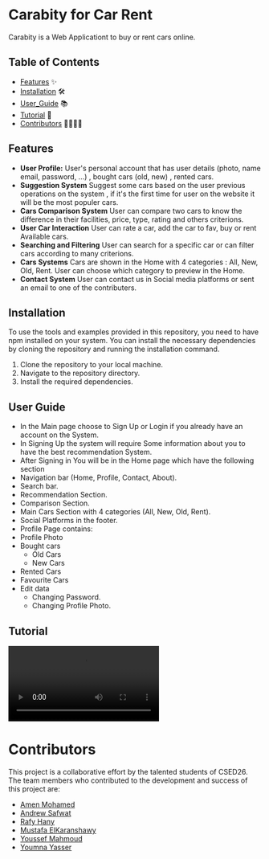 # Carabity for Car Rent

Carabity is a Web Applicationt to buy or rent cars online.

## Table of Contents

- [Features](#features) ✨
- [Installation](#installation) 🛠️
- [User_Guide](#user-guide) 📚
- [Tutorial](#tutorial) 🌟
- [Contributors](#contributors) 👩‍💻👨‍💻

## Features

- **User Profile:** User's personal account that has user details (photo, name email, password, ...) , bought cars (old, new) , rented cars.
- **Suggestion System** Suggest some cars based on the user previous operations on the system , if it's the first time for user on the website it will be the most populer cars.
- **Cars Comparison System** User can compare two cars to know the difference in their facilities, price, type, rating and others criterions.
- **User Car Interaction** User can rate a car, add the car to fav, buy or rent Available cars.
- **Searching and Filtering** User can search for a specific car or can filter cars according to many criterions.
- **Cars Systems** Cars are shown in the Home with 4 categories : All, New, Old, Rent. User can choose which category to preview in the Home.
- **Contact System** User can contact us in Social media platforms or sent an email to one of the contributers.

## Installation

To use the tools and examples provided in this repository, you need to have npm installed on your system. You can install the necessary dependencies by cloning the repository and running the installation command.

1. Clone the repository to your local machine.
2. Navigate to the repository directory.
3. Install the required dependencies.

## User Guide

- In the Main page choose to Sign Up or Login if you already have an account on the System.
- In Signing Up the system will require Some information about you to have the best recommendation System.
- After Signing in You will be in the Home page which have the following section
- Navigation bar (Home, Profile, Contact, About).
- Search bar.
- Recommendation Section.
- Comparison Section.
- Main Cars Section with 4 categories (All, New, Old, Rent).
- Social Platforms in the footer.
- Profile Page contains:
- Profile Photo
- Bought cars
  - Old Cars
  - New Cars
- Rented Cars
- Favourite Cars
- Edit data
  - Changing Password.
  - Changing Profile Photo.

## Tutorial

<video controls src="https://github.com/MostafaElKaranshawy/Carabity/blob/main/carabity.mp4" title="Title"></video>

# Contributors

This project is a collaborative effort by the talented students of CSED26. The team members who contributed to the development and success of this project are:

- [Amen Mohamed](https://github.com/NeuroAmin)
- [Andrew Safwat](https://github.com/AndrewSafwat1)
- [Rafy Hany](https://github.com/RafyHany)
- [Mustafa ElKaranshawy](https://github.com/MostafaElKaranshawy)
- [Youssef Mahmoud](https://github.com/Youssef-Mahmoud0)
- [Youmna Yasser](https://github.com/yomnay888)
